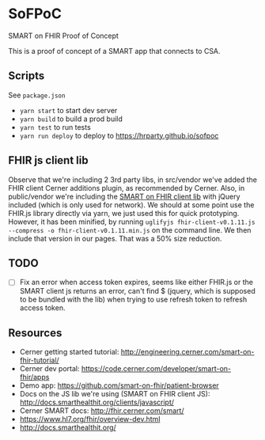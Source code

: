 # SoFPoC

SMART on FHIR Proof of Concept

This is a proof of concept of a SMART app that connects to CSA.

## Scripts

See `package.json`

* `yarn start` to start dev server
* `yarn build` to build a prod build
* `yarn test` to run tests
* `yarn run deploy` to deploy to https://hrparty.github.io/sofpoc

## FHIR js client lib

Observe that we're including 2 3rd party libs, in src/vendor we've added the FHIR client Cerner additions plugin, as recommended by Cerner. Also, in public/vendor we're including the [SMART on FHIR client lib](https://github.com/smart-on-fhir/client-js) with jQuery included (which is only used for network). We should at some point use the FHIR.js library directly via yarn, we just used this for quick prototyping. However, it has been minified, by running `uglifyjs fhir-client-v0.1.11.js --compress -o fhir-client-v0.1.11.min.js` on the command line. We then include that version in our pages. That was a 50% size reduction.

## TODO

- [ ] Fix an error when access token expires, seems like either FHIR.js or the SMART client js returns an error, can't find $ (jquery, which is supposed to be bundled with the lib) when trying to use refresh token to refresh access token.

## Resources

* Cerner getting started tutorial: http://engineering.cerner.com/smart-on-fhir-tutorial/
* Cerner dev portal: https://code.cerner.com/developer/smart-on-fhir/apps
* Demo app: https://github.com/smart-on-fhir/patient-browser
* Docs on the JS lib we're using (SMART on FHIR client JS): http://docs.smarthealthit.org/clients/javascript/
* Cerner SMART docs: http://fhir.cerner.com/smart/
* https://www.hl7.org/fhir/overview-dev.html
* http://docs.smarthealthit.org/
